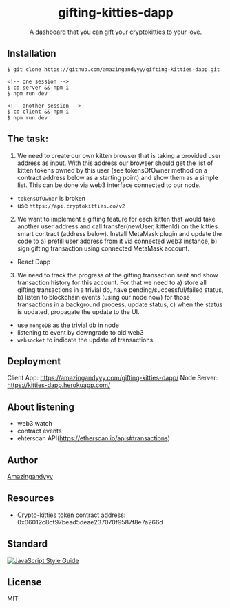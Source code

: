 <h1 align="center">
  gifting-kitties-dapp
</h1>
<p align="center">
A dashboard that you can gift your cryptokitties to your love.
</p>

## Installation

```command
$ git clone https://github.com/amazingandyyy/gifting-kitties-dapp.git

<!-- one session -->
$ cd server && npm i
$ npm run dev

<!-- another session -->
$ cd client && npm i
$ npm run dev
```

## 


## The task:

1. We need to create our own kitten browser that is taking a provided user address as input. With this address our browser should get the list of kitten tokens owned by this user (see tokensOfOwner method on a contract address below as a starting point) and show them as a simple list. This can be done via web3 interface connected to our node.
  - `tokensOfOwner` is broken 
  - use `https://api.cryptokitties.co/v2`

2. We want to implement a gifting feature for each kitten that would take another user address and call transfer(newUser, kittenId) on the kitties smart contract (address below). Install MetaMask plugin and update the code to a) prefill user address from it via connected web3 instance, b) sign gifting transaction using connected MetaMask account.
  - React Dapp
3. We need to track the progress of the gifting transaction sent and show transaction history for this account. For that we need to a) store all gifting transactions in a trivial db, have pending/successful/failed status, b) listen to blockchain events (using our node now) for those transactions in a background process, update status, c) when the status is updated, propagate the update to the UI.
  - use `mongoDB` as the trivial db in node
  - listening to event by downgrade to old web3
  - `websocket` to indicate the update of transactions

## Deployment

Client App: https://amazingandyyy.com/gifting-kitties-dapp/
Node Server: https://kitties-dapp.herokuapp.com/

## About listening
  
  - web3 watch
  - contract events
  - ehterscan API(https://etherscan.io/apis#transactions)

## Author

[Amazingandyyy](https://github.com/amazingandyyy)

## Resources

- Crypto-kitties token contract address: 0x06012c8cf97bead5deae237070f9587f8e7a266d


## Standard

[![JavaScript Style Guide](https://cdn.rawgit.com/standard/standard/master/badge.svg)](https://github.com/standard/standard)

## License
MIT